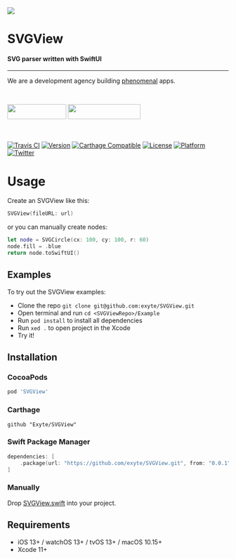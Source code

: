 <img src="https://github.com/exyte/SVGView/blob/main/Assets/header.png">

<p><h1 align="left">SVGView</h1></p>

<p><h4>SVG parser written with SwiftUI</h4></p>

___

<p> We are a development agency building
  <a href="https://clutch.co/profile/exyte#review-731233">phenomenal</a> apps.</p>

</br>

<a href="https://exyte.com/contacts"><img src="https://i.imgur.com/vGjsQPt.png" width="134" height="34"></a> <a href="https://twitter.com/exyteHQ"><img src="https://i.imgur.com/DngwSn1.png" width="165" height="34"></a>

</br></br>
[![Travis CI](https://travis-ci.org/exyte/SVGView.svg?branch=master)](https://travis-ci.org/exyte/SVGView)
[![Version](https://img.shields.io/cocoapods/v/SVGView.svg?style=flat)](http://cocoapods.org/pods/SVGView)
[![Carthage Compatible](https://img.shields.io/badge/Carthage-compatible-0473B3.svg?style=flat)](https://github.com/Carthage/Carthage)
[![License](https://img.shields.io/cocoapods/l/SVGView.svg?style=flat)](http://cocoapods.org/pods/SVGView)
[![Platform](https://img.shields.io/cocoapods/p/SVGView.svg?style=flat)](http://cocoapods.org/pods/SVGView)
[![Twitter](https://img.shields.io/badge/Twitter-@exyteHQ-blue.svg?style=flat)](http://twitter.com/exyteHQ)

# Usage

Create an SVGView like this:
   ```swift
   SVGView(fileURL: url)
   ```
   or you can manually create nodes:
   ```swift
   let node = SVGCircle(cx: 100, cy: 100, r: 60)
   node.fill = .blue
   return node.toSwiftUI()
   ```

## Examples

To try out the SVGView examples:
- Clone the repo `git clone git@github.com:exyte/SVGView.git`
- Open terminal and run `cd <SVGViewRepo>/Example`
- Run `pod install` to install all dependencies
- Run `xed .` to open project in the Xcode
- Try it!

## Installation

### CocoaPods

```ruby
pod 'SVGView'
```

### Carthage

```ogdl
github "Exyte/SVGView"
```

### Swift Package Manager

```swift
dependencies: [
    .package(url: "https://github.com/exyte/SVGView.git", from: "0.0.1")
]
```

### Manually

Drop [SVGView.swift](https://github.com/exyte/SVGView/blob/master/Source/SVGView.swift) into your project.

## Requirements

* iOS 13+ / watchOS 13+ / tvOS 13+ / macOS 10.15+
* Xcode 11+
